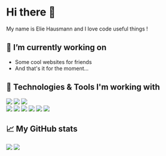 # Hi there 👋
My name is Elie Hausmann and I love code useful things !

## 🎯 I’m currently working on
- Some cool websites for friends
- And that's it for the moment...

## 🔧 Technologies & Tools I'm working with
<!-- Website for the icon : https://simpleicons.org/" -->
<!-- Website for the badge : https://shields.io/ -->
<!-- Tuto : https://towardsdatascience.com/build-a-stunning-readme-for-your-github-profile-9b80434fe5d7 -->

![](https://img.shields.io/badge/Editor-VSCode-informational?style=flat&logo=visual-studio-code&color=df6d74)
![](https://img.shields.io/badge/Tool-Kubernetes-informational?style=flat&logo=Kubernetes&color=df6d74)
![](https://img.shields.io/badge/Tool-Docker-informational?style=flat&logo=Docker&color=df6d74)  
![](https://img.shields.io/badge/Code-Java-informational?style=flat&logo=java&color=df6d74)
![](https://img.shields.io/badge/Code-Python-informational?style=flat&logo=python&color=df6d74)
![](https://img.shields.io/badge/Code-HTML5-informational?style=flat&logo=HTML5&color=df6d74)
![](https://img.shields.io/badge/Code-CSS3-informational?style=flat&logo=CSS3&color=df6d74)
![](https://img.shields.io/badge/Code-Sass-informational?style=flat&logo=sass&color=df6d74)
![](https://img.shields.io/badge/Code-AngularJS-informational?style=flat&logo=angularJS&color=df6d74)

## 📈 My GitHub stats
<img align="center" src="https://github-readme-stats.vercel.app/api?username=hsmnn&hide=,prs&show_icons=true&theme=onedark"/>
<img align="center" src="https://github-readme-stats.vercel.app/api/top-langs/?username=hsmnn&theme=onedark"/>
